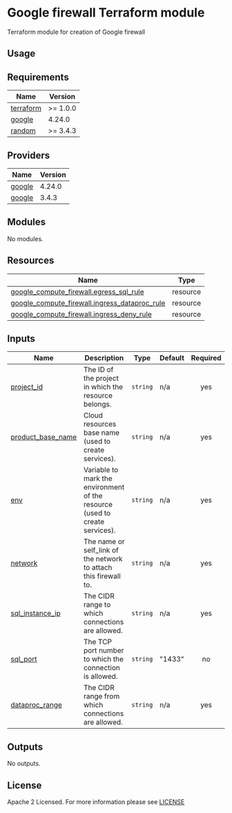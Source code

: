 # Google firewall Terraform module
Terraform module for creation of Google firewall

## Usage

<!-- BEGIN_TF_DOCS -->
## Requirements

| Name                                                                      | Version  |
| ------------------------------------------------------------------------- | -------- |
| <a name="requirement_terraform"></a> [terraform](#requirement\_terraform) | >= 1.0.0 |
| <a name="requirement_google"></a> [google](#requirement\_google)          | 4.24.0   |
| <a name="requirement_random"></a> [random](#requirement\_random)          | >= 3.4.3 |

## Providers

| Name                                                             | Version |
| ---------------------------------------------------------------- | ------- |
| <a name="requirement_google"></a> [google](#requirement\_google) | 4.24.0  |
| <a name="requirement_google"></a> [google](#requirement\_google) | 3.4.3   |

## Modules

No modules.

## Resources

| Name                                                                                                                                             | Type     |
| ------------------------------------------------------------------------------------------------------------------------------------------------ | -------- |
| [google_compute_firewall.egress_sql_rule](https://registry.terraform.io/providers/hashicorp/google/latest/docs/resources/compute_firewall)       | resource |
| [google_compute_firewall.ingress_dataproc_rule](https://registry.terraform.io/providers/hashicorp/google/latest/docs/resources/compute_firewall) | resource |
| [google_compute_firewall.ingress_deny_rule](https://registry.terraform.io/providers/hashicorp/google/latest/docs/resources/compute_firewall)     | resource |

## Inputs

| Name                                                                                      | Description                                                                 | Type     | Default | Required |
| ----------------------------------------------------------------------------------------- | --------------------------------------------------------------------------- | -------- | ------- | :------: |
| <a name="input_project_id"></a> [project\_id](#input\_project\_id)                        | The ID of the project in which the resource belongs.                        | `string` | n/a     |   yes    |
| <a name="input_product_base_name"></a> [product\_base\_name](#input\_product\_base\_name) | Cloud resources base name (used to create services).                        | `string` | n/a     |   yes    |
| <a name="input_env"></a> [env](#input\_env)                                               | Variable to mark the environment of the resource (used to create services). | `string` | n/a     |   yes    |
| <a name="input_network"></a> [network](#input\_network)                                   | The name or self_link of the network to attach this firewall to.            | `string` | n/a     |   yes    |
| <a name="input_sql_instance_ip"></a> [sql\_instance\_ip](#input\_sql\_instance\_ip)       | The CIDR range to which connections are allowed.                            | `string` | n/a     |   yes    |
| <a name="input_sql_port"></a> [sql\_port](#input\_sql\_port)                              | The TCP port number to which the connection is allowed.                     | `string` | "1433"  |    no    |
| <a name="input_allow_ingress"></a> [dataproc\_range](#input\_dataproc\_range)             | The CIDR range from which connections are allowed.                          | `string` | n/a     |   yes    |

## Outputs

No outputs.
<!-- END_TF_DOCS -->

## License

Apache 2 Licensed. For more information please see [LICENSE](https://github.com/data-platform-hq/terraform-google-firewall/blob/main/LICENSE)
